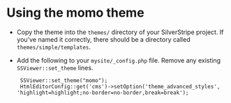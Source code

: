 # Using the momo theme

 * Copy the theme into the `themes/` directory of your SilverStripe project.  If you've named it correctly, there should be a directory called `themes/simple/templates`.
 
 * Add the following to your `mysite/_config.php` file.  Remove any existing `SSViewer::set_theme` lines.

		SSViewer::set_theme("momo");
		HtmlEditorConfig::get('cms')->setOption('theme_advanced_styles', 'highlight=highlight;no-border=no-border,break=break');
